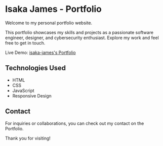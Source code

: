 # Isaka James - Portfolio

Welcome to my personal portfolio website.

This portfolio showcases my skills and projects as a passionate software engineer, designer, and cybersecurity enthusiast. Explore my work and feel free to get in touch.

Live Demo: [isaka-james's Portfolio](https://isaka-james.vercel.app)

## Technologies Used
- HTML
- CSS
- JavaScript
- Responsive Design

## Contact
For inquiries or collaborations, you can check out my contact on the Portfolio.

Thank you for visiting!
